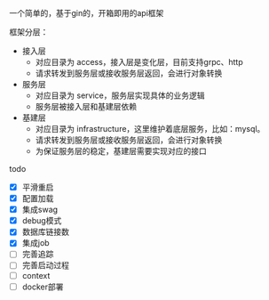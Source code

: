 一个简单的，基于gin的，开箱即用的api框架

框架分层：

* 接入层
    * 对应目录为 access，接入层是变化层，目前支持grpc、http
    * 请求转发到服务层或接收服务层返回，会进行对象转换
* 服务层
    * 对应目录为 service，服务层实现具体的业务逻辑
    * 服务层被接入层和基建层依赖
* 基建层
    * 对应目录为 infrastructure，这里维护着底层服务，比如：mysql。
    * 请求转发到服务层或接收服务层返回，会进行对象转换
    * 为保证服务层的稳定，基建层需要实现对应的接口
    
todo
- [x] 平滑重启
- [x] 配置加载
- [x] 集成swag
- [x] debug模式
- [x] 数据库链接数
- [x] 集成job
- [ ] 完善追踪
- [ ] 完善启动过程
- [ ] context
- [ ] docker部署
